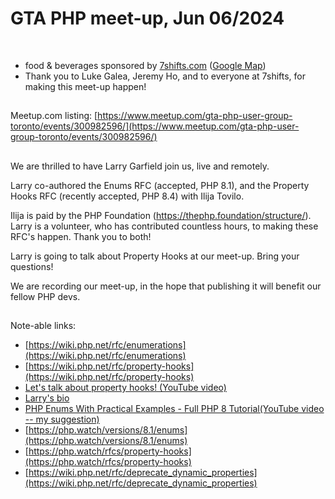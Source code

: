 # GTA PHP meet-up, Jun 06/2024
<br>

- food & beverages sponsored by [7shifts.com](https://7shifts.com) ([Google Map](https://maps.app.goo.gl/kEiQ3KsnjafybhJb9))
- Thank you to Luke Galea, Jeremy Ho, and to everyone at 7shifts, for making this meet-up happen!

##
Meetup.com listing: [https://www.meetup.com/gta-php-user-group-toronto/events/300982596/](https://www.meetup.com/gta-php-user-group-toronto/events/300982596/)

##
We are thrilled to have Larry Garfield join us, live and remotely.

Larry co-authored the Enums RFC (accepted, PHP 8.1), and the Property Hooks RFC (recently accepted, PHP 8.4) with Ilija Tovilo. 

Ilija is paid by the PHP Foundation (https://thephp.foundation/structure/). Larry is a volunteer, who has contributed countless hours, to making these RFC's happen. Thank you to both!

Larry is going to talk about Property Hooks at our meet-up. Bring your questions! 

We are recording our meet-up, in the hope that publishing it will benefit our fellow PHP devs.

##
Note-able links:

- [https://wiki.php.net/rfc/enumerations](https://wiki.php.net/rfc/enumerations)
- [https://wiki.php.net/rfc/property-hooks](https://wiki.php.net/rfc/property-hooks)
- [Let's talk about property hooks! (YouTube video)](https://www.youtube.com/watch?v=ULUrhIrjyAg)
- [Larry's bio](https://www.garfieldtech.com/bio)
- [PHP Enums With Practical Examples - Full PHP 8 Tutorial(YouTube video -- my suggestion)](https://www.youtube.com/watch?v=5Cgio2OfOYk)
- [https://php.watch/versions/8.1/enums](https://php.watch/versions/8.1/enums)
- [https://php.watch/rfcs/property-hooks](https://php.watch/rfcs/property-hooks)
- [https://wiki.php.net/rfc/deprecate_dynamic_properties](https://wiki.php.net/rfc/deprecate_dynamic_properties)

